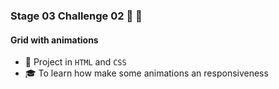 ### Stage 03 Challenge 02 :rocket: :purple_heart:

#### Grid with animations

- :file_folder: Project in `HTML` and `CSS`
- :mortar_board: To learn how make some animations an responsiveness

